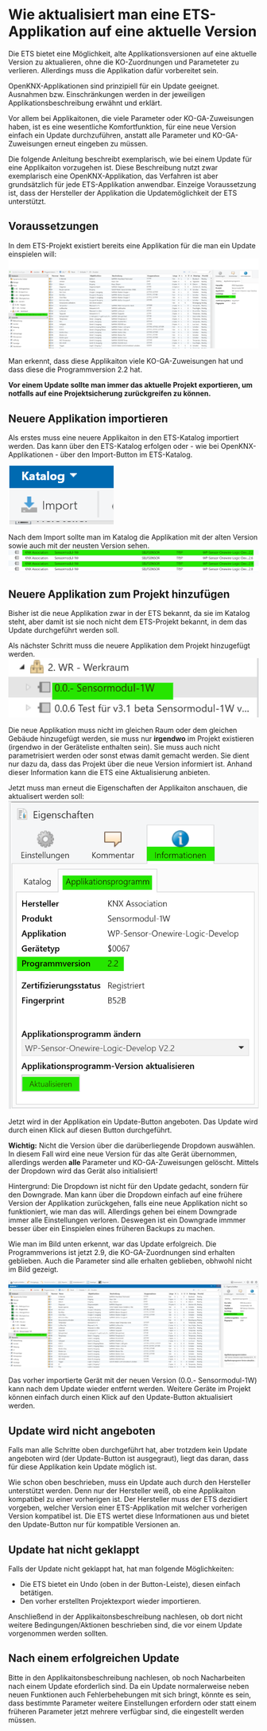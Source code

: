 # Wie aktualisiert man eine ETS-Applikation auf eine aktuelle Version

Die ETS bietet eine Möglichkeit, alte Applikationsversionen auf eine aktuelle Version zu aktualieren, ohne die KO-Zuordnungen und Parameteter zu verlieren. Allerdings muss die Applikation dafür vorbereitet sein. 

OpenKNX-Applikationen sind prinzipiell für ein Update geeignet. Ausnahmen bzw. Einschränkungen werden in der jeweiligen Applikationsbeschreibung erwähnt und erklärt.

Vor allem bei Applikaitonen, die viele Parameter oder KO-GA-Zuweisungen haben, ist es eine wesentliche Komfortfunktion, für eine neue Version einfach ein Update durchzuführen, anstatt alle Parameter und KO-GA-Zuweisungen erneut eingeben zu müssen.

Die folgende Anleitung beschreibt exemplarisch, wie bei einem Update für eine Applikaiton vorzugehen ist. Diese Beschreibung nutzt zwar exemplarisch eine OpenKNX-Applikation, das Verfahren ist aber grundsätzlich für jede ETS-Applikation anwendbar. Einzeige Voraussetzung ist, dass der Hersteller der Applikation die Updatemöglichkeit der ETS unterstützt.

## Voraussetzungen

In dem ETS-Projekt existiert bereits eine Applikation für die man ein Update einspielen will:
![Bestehende Applikation](Existing-Application.png)

Man erkennt, dass diese Applikaiton viele KO-GA-Zuweisungen hat und dass diese die Programmversion 2.2 hat.

**Vor einem Update sollte man immer das aktuelle Projekt exportieren, um notfalls auf eine Projektsicherung zurückgreifen zu können.**

## Neuere Applikation importieren

Als erstes muss eine neuere Applikaiton in den ETS-Katalog importiert werden. Das kann über den ETS-Katalog erfolgen oder - wie bei OpenKNX-Applikationen - über den Import-Button im ETS-Katalog.

![Katalogimport](Katalog-Import.png)

Nach dem Import sollte man im Katalog die Applikation mit der alten Version sowie auch mit der neusten Version sehen.
![Katalogversionen](Katalog-Versions.png)

## Neuere Applikation zum Projekt hinzufügen

Bisher ist die neue Applikation zwar in der ETS bekannt, da sie im Katalog steht, aber damit ist sie noch nicht dem ETS-Projekt bekannt, in dem das Update durchgeführt werden soll.

Als nächster Schritt muss die neuere Applikation dem Projekt hinzugefügt werden.
![Neu eingefügt](New-in-Project.png)

Die neue Applikation muss nicht im gleichen Raum oder dem gleichen Gebäude hinzugefügt werden, sie muss nur **irgendwo** im Projekt existieren (irgendwo in der Geräteliste enthalten sein). Sie muss auch nicht parametrisiert werden oder sonst etwas damit gemacht werden. Sie dient nur dazu da, dass das Projekt über die neue Version informiert ist. Anhand dieser Information kann die ETS eine Aktualisierung anbieten.

Jetzt muss man erneut die Eigenschaften der Applikaiton anschauen, die aktualisert werden soll:
![Aktualisierung](Update.png)

Jetzt wird in der Applikation ein Update-Button angeboten. Das Update wird durch einen Klick auf diesen Button durchgeführt.

**Wichtig:** Nicht die Version über die darüberliegende Dropdown auswählen. In diesem Fall wird eine neue Version für das alte Gerät übernommen, allerdings werden **alle** Parameter und KO-GA-Zuweisungen gelöscht. Mittels der Dropdown wird das Gerät also initialisiert!

Hintergrund: Die Dropdown ist nicht für den Update gedacht, sondern für den Downgrade. Man kann über die Dropdown einfach auf eine frühere Version der Applikation zurückgehen, falls eine neue Applikation nicht so funktioniert, wie man das will. Allerdings gehen bei einem Downgrade immer alle Einstellungen verloren. Deswegen ist ein Downgrade immmer besser über ein Einspielen eines früheren Backups zu machen.

Wie man im Bild unten erkennt, war das Update erfolgreich. Die Programmverions ist jetzt 2.9, die KO-GA-Zuordnungen sind erhalten geblieben. Auch die Parameter sind alle erhalten geblieben, obhwohl nicht im Bild gezeigt.

![Update erfolgreich](After-Update.png)

Das vorher importierte Gerät mit der neuen Version (0.0.- Sensormodul-1W) kann nach dem Update wieder entfernt werden. Weitere Geräte im Projekt können einfach durch einen Klick auf den Update-Button aktualisiert werden.

## Update wird nicht angeboten

Falls man alle Schritte oben durchgeführt hat, aber trotzdem kein Update angeboten wird (der Update-Button ist ausgegraut), liegt das daran, dass für diese Applikation kein Update möglich ist.

Wie schon oben beschrieben, muss ein Update auch durch den Hersteller unterstützt werden. Denn nur der Hersteller weiß, ob eine Applikaiton kompatibel zu einer vorherigen ist. Der Hersteller muss der ETS dezidiert vorgeben, welcher Version einer ETS-Applikation mit welcher vorherigen Version kompatibel ist. Die ETS wertet diese Informationen aus und bietet den Update-Button nur für kompatible Versionen an.

## Update hat nicht geklappt

Falls der Update nicht geklappt hat, hat man folgende Möglichkeiten:

* Die ETS bietet ein Undo (oben in der Button-Leiste), diesen einfach betätigen.
* Den vorher erstellten Projektexport wieder importieren.

Anschließend in der Applikaitonsbeschreibung nachlesen, ob dort nicht weitere Bedingungen/Aktionen beschrieben sind, die vor einem Update vorgenommen werden sollten.

## Nach einem erfolgreichen Update

Bitte in den Applikaitonsbeschreibung nachlesen, ob noch Nacharbeiten nach einem Update eforderlich sind. Da ein Update normalerweise neben neuen Funktionen auch Fehlerbehebungen mit sich bringt, könnte es sein, dass bestimmte Parameter weitere Einstellungen erfordern oder statt einem früheren Parameter jetzt mehrere verfügbar sind, die eingestellt werden müssen.
